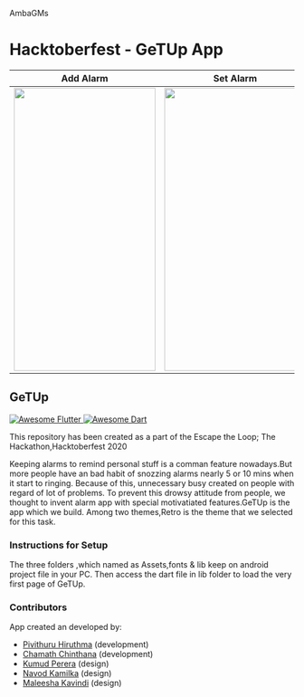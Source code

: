 AmbaGMs
# Hacktoberfest - GeTUp App
| Add Alarm | Set Alarm |Set App | 
|:-:|:-:|:-:|
| <img src="https://user-images.githubusercontent.com/62130183/97207281-d85c3700-17df-11eb-8564-6cccb6ff912f.PNG" width="250" height="500" /> | <img src="https://user-images.githubusercontent.com/62130183/97208427-2291e800-17e1-11eb-8d76-bd29895dba91.PNG" width="250" height="500" /> |<img src="https://user-images.githubusercontent.com/62130202/97190906-50206680-17cc-11eb-96bb-97d0f76a2d8b.jpg" width="250" height="500" /> |


## GeTUp
<a href="https://github.com/Solido/Awesome-Flutter">
   <img alt="Awesome Flutter" src="https://img.shields.io/badge/Awesome-Flutter-blue.svg?longCache=true&style=flat-square" />
</a>
<a href="https://github.com/Solido/Create-Dart">
   <img alt="Awesome Dart" src="https://img.shields.io/badge/Create-Dart-blue.svg?longCache=true&style=flat-square" />
</a>


This repository has been created as a part of the Escape the Loop; The Hackathon,Hacktoberfest 2020

Keeping alarms to remind personal stuff is a comman feature nowadays.But more people have an bad habit of snozzing alarms nearly 5 or 10 mins when it start to ringing.  Because of this, unnecessary busy created on people with regard of  lot of problems.
To prevent this drowsy attitude from people, we thought to invent alarm app with special motivatiated features.GeTUp is the app which we build.
Among two themes,Retro is the theme that we selected for this task.



### Instructions for Setup

The three folders ,which named as Assets,fonts & lib keep on android project file in your PC.
Then access the dart file in lib folder to load the very first page of GeTUp.


### Contributors

App created an developed by:

* [Pivithuru Hiruthma](https://github.com/LordStarkLK) (development)
* [Chamath Chinthana](https://github.com/Chamath428) (development)
* [Kumud Perera](https://github.com/Kumudperera) (design)
* [Navod Kamilka](https://github.com/NavodKamilka) (design)
* [Maleesha Kavindi](https://github.com/Maleesha98) (design)
